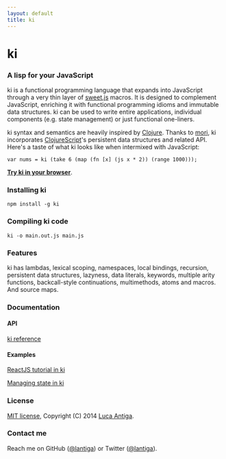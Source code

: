 ```yaml
---
layout: default
title: ki
---
```


# ki

### A lisp for your JavaScript

ki is a functional programming language that expands into JavaScript through a very thin layer of [sweet.js](http://sweetjs.org) macros. It is designed to complement JavaScript, enriching it with functional programming idioms and immutable data structures. ki can be used to write entire applications, individual components (e.g. state management) or just functional one-liners.

ki syntax and semantics are heavily inspired by [Clojure](http://clojure.org). Thanks to [mori](http://swannodette.github.io/mori/), ki incorporates [ClojureScript](https://github.com/clojure/clojurescript)'s persistent data structures and related API. Here's a taste of what ki looks like when intermixed with JavaScript:

    var nums = ki (take 6 (map (fn [x] (js x * 2)) (range 1000)));

[**Try ki in your browser**](/editor/editor.html).

### Installing ki

    npm install -g ki

### Compiling ki code

    ki -o main.out.js main.js

### Features

ki has lambdas, lexical scoping, namespaces, local bindings, recursion, persistent data structures, lazyness, data literals, keywords, multiple arity functions, backcall-style continuations, multimethods, atoms and macros. And source maps.

### Documentation

<!-- [ki in 10 minutes]() -->

#### API

[ki reference](/api.html)

#### Examples

[ReactJS tutorial in ki](/react.html)

[Managing state in ki](https://gist.github.com/lantiga/9855416)

### License

[MIT license](http://www.opensource.org/licenses/mit-license.php/), Copyright (C) 2014 [Luca Antiga](http://lantiga.github.io).

### Contact me

Reach me on GitHub ([@lantiga](https://github.com/lantiga)) or Twitter ([@lantiga](http://twitter.com/lantiga)).

